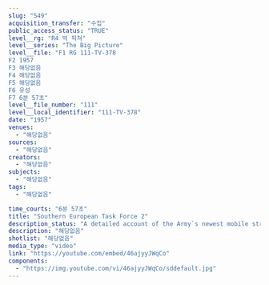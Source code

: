 ```yaml
---
slug: "549"
acquisition_transfer: "수집"
public_access_status: "TRUE"
level__rg: "R4 빅 픽쳐"
level__series: "The Big Picture"
level__file: "F1 RG 111-TV-378
F2 1957
F3 해당없음
F4 해당없음
F5 해당없음
F6 유성
F7 6분 57초"
level__file_number: "111"
level__local_identifier: "111-TV-378"
date: "1957"
venues: 
  - "해당없음"
sources: 
  - "해당없음"
creators: 
  - "해당없음"
subjects: 
  - "해당없음"
tags: 
  - "해당없음"

time_courts: "6분 57초"
title: "Southern European Task Force 2"
description_status: "A detailed account of the Army`s newest mobile striking force with nuclear weapons capability is seen in this picture on the Army`s only operative missile command in Europe."
description: "해당없음"
shotlist: "해당없음"
media_type: "video"
link: "https://youtube.com/embed/46ajyyJWqCo"
components: 
  - "https://img.youtube.com/vi/46ajyyJWqCo/sddefault.jpg"
---
```

